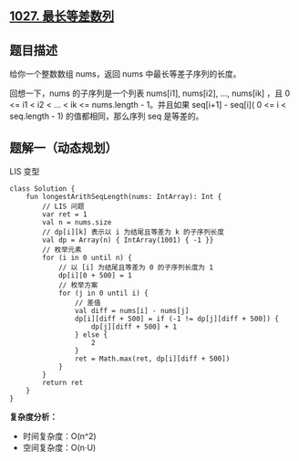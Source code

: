 ## [1027. 最长等差数列](https://leetcode.cn/problems/longest-arithmetic-subsequence/description/)

## 题目描述

给你一个整数数组 nums，返回 nums 中最长等差子序列的长度。

回想一下，nums 的子序列是一个列表 nums[i1], nums[i2], ..., nums[ik] ，且 0 <= i1 < i2 < ... < ik <= nums.length - 1。并且如果 seq[i+1] - seq[i]( 0 <= i < seq.length - 1) 的值都相同，那么序列 seq 是等差的。

## 题解一（动态规划）

LIS 变型

```
class Solution {
    fun longestArithSeqLength(nums: IntArray): Int {
        // LIS 问题
        var ret = 1
        val n = nums.size
        // dp[i][k] 表示以 i 为结尾且等差为 k 的子序列长度
        val dp = Array(n) { IntArray(1001) { -1 }}
        // 枚举元素
        for (i in 0 until n) {
            // 以 [i] 为结尾且等差为 0 的子序列长度为 1
            dp[i][0 + 500] = 1
            // 枚举方案
            for (j in 0 until i) {
                // 差值
                val diff = nums[i] - nums[j]
                dp[i][diff + 500] = if (-1 != dp[j][diff + 500]) {
                    dp[j][diff + 500] + 1
                } else {
                    2
                }
                ret = Math.max(ret, dp[i][diff + 500])
            }
        }
        return ret
    }
}
```

**复杂度分析：**
- 时间复杂度：O(n^2)
- 空间复杂度：O(n·U)
